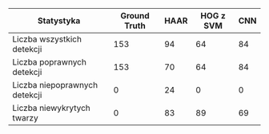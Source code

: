 | Statystyka                    | Ground Truth | HAAR | HOG z SVM | CNN |
|-------------------------------|--------------|------|-----------|-----|
| Liczba wszystkich detekcji    | 153          | 94   | 64        | 84  |
| Liczba poprawnych detekcji    | 153          | 70   | 64        | 84  |
| Liczba niepoprawnych detekcji | 0            | 24   | 0         | 0   |
| Liczba niewykrytych twarzy    | 0            | 83   | 89        | 69  |
